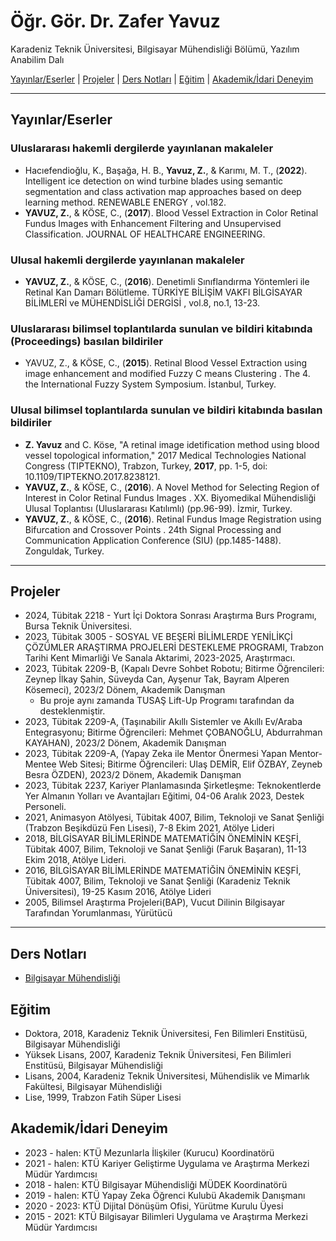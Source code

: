 # Öğr. Gör. Dr. Zafer Yavuz

Karadeniz Teknik Üniversitesi, Bilgisayar Mühendisliği Bölümü, Yazılım Anabilim Dalı


[Yayınlar/Eserler](#yayınlareserler) | [Projeler](#projeler) | [Ders Notları](#ders-notları) | [Eğitim](#eğitim) | [Akademik/İdari Deneyim](#akademiki%CC%87dari-deneyim)

---

## Yayınlar/Eserler

### Uluslararası hakemli dergilerde yayınlanan makaleler
* Hacıefendioğlu, K., Başağa, H. B., **Yavuz, Z.**,  & Karımı, M. T., (**2022**). Intelligent ice detection on wind turbine blades using semantic segmentation and class activation map approaches based on deep learning method.  RENEWABLE ENERGY , vol.182.
* **YAVUZ, Z.**,  & KÖSE, C., (**2017**). Blood Vessel Extraction in Color Retinal Fundus Images with Enhancement Filtering and Unsupervised Classification. JOURNAL OF HEALTHCARE ENGINEERING.

### Ulusal hakemli dergilerde yayınlanan makaleler
* **YAVUZ, Z.**,  & KÖSE, C., (**2016**). Denetimli Sınıflandırma Yöntemleri ile Retinal Kan Damarı Bölütleme.  TÜRKİYE BİLİŞİM VAKFI BİLGİSAYAR BİLİMLERİ ve MÜHENDİSLİĞİ DERGİSİ , vol.8, no.1, 13-23.

### Uluslararası bilimsel toplantılarda sunulan ve bildiri kitabında (Proceedings) basılan bildiriler
* YAVUZ, Z.,  & KÖSE, C., (**2015**).  Retinal Blood Vessel Extraction using image enhancement and modified Fuzzy C means Clustering . The 4. the International Fuzzy System Symposium. İstanbul, Turkey.

### Ulusal bilimsel toplantılarda sunulan ve bildiri kitabında basılan bildiriler
* **Z. Yavuz** and C. Köse, "A retinal image idetification method using blood vessel topological information," 2017 Medical Technologies National Congress (TIPTEKNO), Trabzon, Turkey, **2017**, pp. 1-5, doi: 10.1109/TIPTEKNO.2017.8238121.
* **YAVUZ, Z.**,  & KÖSE, C., (**2016**).  A Novel Method for Selecting Region of Interest in Color Retinal Fundus Images . XX. Biyomedikal Mühendisliği Ulusal Toplantısı (Uluslararası Katılımlı) (pp.96-99). İzmir, Turkey.
* **YAVUZ, Z.**,  & KÖSE, C., (**2016**).  Retinal Fundus Image Registration using Bifurcation and Crossover Points . 24th Signal Processing and Communication Application Conference (SIU) (pp.1485-1488). Zonguldak, Turkey.

---

## Projeler
* 2024, Tübitak 2218 - Yurt İçi Doktora Sonrası Araştırma Burs Programı, Bursa Teknik Üniversitesi.
* 2023, Tübitak 3005 - SOSYAL VE BEŞERİ BİLİMLERDE YENİLİKÇİ ÇÖZÜMLER ARAŞTIRMA
PROJELERİ DESTEKLEME PROGRAMI, Trabzon Tarihi Kent Mimarliği Ve Sanala Aktarimi, 2023-2025, Araştırmacı.
* 2023, Tübitak 2209-B, (Kapalı Devre Sohbet Robotu; Bitirme Öğrencileri: Zeynep İlkay Şahin, Süveyda Can, Ayşenur Tak, Bayram Alperen Kösemeci), 2023/2 Dönem, Akademik Danışman
  * Bu proje aynı zamanda TUSAŞ Lift-Up Programı tarafından da desteklenmiştir.
* 2023, Tübitak 2209-A, (Taşınabilir Akıllı Sistemler ve Akıllı Ev/Araba Entegrasyonu; Bitirme Öğrencileri: Mehmet ÇOBANOĞLU, Abdurrahman KAYAHAN), 2023/2 Dönem, Akademik Danışman
* 2023, Tübitak 2209-A, (Yapay Zeka ile Mentor Önermesi Yapan Mentor-Mentee Web Sitesi; Bitirme Öğrencileri: Ulaş DEMİR, Elif ÖZBAY, Zeyneb Besra ÖZDEN), 2023/2 Dönem, Akademik Danışman
* 2023, Tübitak 2237, Kariyer Planlamasında Şirketleşme: Teknokentlerde Yer Almanın Yolları ve Avantajları Eğitimi, 04-06 Aralık 2023, Destek Personeli. 
* 2021, Animasyon Atölyesi, Tübitak 4007, Bilim, Teknoloji ve Sanat Şenliği (Trabzon Beşikdüzü Fen Lisesi), 7-8 Ekim 2021, Atölye Lideri
* 2018, BİLGİSAYAR BİLİMLERİNDE MATEMATİĞİN ÖNEMİNİN KEŞFİ, Tübitak 4007, Bilim, Teknoloji ve Sanat Şenliği (Faruk Başaran), 11-13 Ekim 2018, 
Atölye Lideri.
* 2016, BİLGİSAYAR BİLİMLERİNDE MATEMATİĞİN ÖNEMİNİN KEŞFİ, Tübitak 4007, Bilim, Teknoloji ve Sanat Şenliği (Karadeniz Teknik Üniversitesi), 19-25 Kasım 2016, Atölye Lideri
* 2005, Bilimsel Araştırma Projeleri(BAP), Vucut Dilinin Bilgisayar Tarafından Yorumlanması, Yürütücü

---

## Ders Notları
* [Bilgisayar Mühendisliği](https://docs.google.com/presentation/d/1PtVDap36UZq8Q9iqrNarl6PYPrBobbL2X1gVMyxP_pk/edit?usp=sharing)

## Eğitim
* Doktora, 2018, Karadeniz Teknik Üniversitesi, Fen Bilimleri Enstitüsü, Bilgisayar Mühendisliği
* Yüksek Lisans, 2007, Karadeniz Teknik Üniversitesi, Fen Bilimleri Enstitüsü, Bilgisayar Mühendisliği
* Lisans, 2004, Karadeniz Teknik Üniversitesi, Mühendislik ve Mimarlık Fakültesi, Bilgisayar Mühendisliği
* Lise, 1999, Trabzon Fatih Süper Lisesi

## Akademik/İdari Deneyim
* 2023 - halen: KTÜ Mezunlarla İlişkiler (Kurucu) Koordinatörü
* 2021 - halen: KTÜ Kariyer Geliştirme Uygulama ve Araştırma Merkezi Müdür Yardımcısı
* 2018 - halen: KTÜ Bilgisayar Mühendisliği MÜDEK Koordinatörü
* 2019 - halen: KTÜ Yapay Zeka Öğrenci Kulubü Akademik Danışmanı
* 2020 - 2023: KTÜ Dijital Dönüşüm Ofisi, Yürütme Kurulu Üyesi
* 2015 - 2021: KTÜ Bilgisayar Bilimleri Uygulama ve Araştırma Merkezi Müdür Yardımcısı
